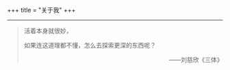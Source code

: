 +++
title = "关于我"
+++

---

> 活着本身就很妙，
> 
> 如果连这道理都不懂，怎么去探索更深的东西呢？
> 
> <p align="right">——刘慈欣《三体》</p>